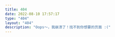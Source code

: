 ```yaml
---
title: 404
date: 2022-08-10 17:57:17
type: "404"
layout: "404"
description: "Oops～，我崩溃了！找不到你想要的页面 :("
---
```


